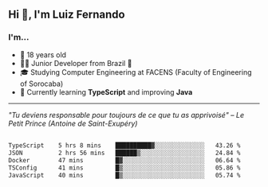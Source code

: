 <h2>Hi 👋, I'm Luiz Fernando</h2>

### I'm...
* 🤟 18 years old
* 👨‍💻 Junior Developer from Brazil 💚
* 🎓 Studying Computer Engineering at FACENS (Faculty of Engineering of Sorocaba)
* 🔭 Currently learning **TypeScript** and improving **Java**

---

_"Tu deviens responsable pour toujours de ce que tu as apprivoisé" – Le Petit Prince (Antoine de Saint-Exupéry)_

##

<!--START_SECTION:waka-->

```txt
TypeScript    5 hrs 8 mins    ██████████▓░░░░░░░░░░░░░░   43.26 %
JSON          2 hrs 56 mins   ██████▒░░░░░░░░░░░░░░░░░░   24.84 %
Docker        47 mins         █▓░░░░░░░░░░░░░░░░░░░░░░░   06.64 %
TSConfig      41 mins         █▒░░░░░░░░░░░░░░░░░░░░░░░   05.86 %
JavaScript    40 mins         █▒░░░░░░░░░░░░░░░░░░░░░░░   05.74 %
```

<!--END_SECTION:waka-->
